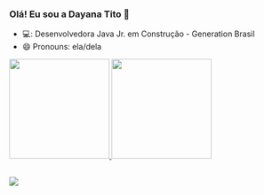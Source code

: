 ### Olá! Eu sou a Dayana Tito 👋


- 💻: Desenvolvedora Java Jr. em Construção - Generation Brasil
- 😄 Pronouns: ela/dela
 
 <div>
  <a href="https://github.com/DayanaTito">
  <img height="180em" src="https://github-readme-stats.vercel.app/api?username=DayanaTito&show_icons=true&theme=dark&include_all_commits=true&count_private=true"/>
  <img height="180em" src="https://github-readme-stats.vercel.app/api/top-langs/?username=DayanaTito&layout=compact&langs_count=7&theme=dark"/>
</div>
  
  ##
  
 <div> 
  <a href="https://www.linkedin.com/in/dayana-gregory-tito-choque-3a5684104" target="_blank"><img src="https://img.shields.io/badge/-LinkedIn-%230077B5?style=for-the-badge&logo=linkedin&logoColor=white" target="_blank"></a> 
  
</div>
